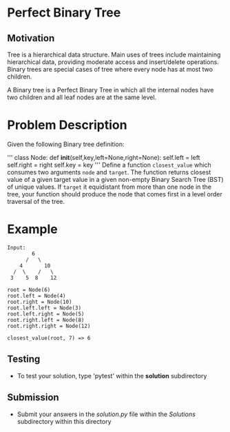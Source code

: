 # Perfect Binary Tree

## Motivation
Tree is a hierarchical data structure. Main uses of trees include maintaining hierarchical data, providing moderate access and insert/delete operations. Binary trees are special cases of tree where every node has at most two children.

A Binary tree is a Perfect Binary Tree in which all the internal nodes have two children and all leaf nodes are at the same level.

# Problem Description
Given the following Binary tree definition:

'''
class Node: 
	def __init__(self,key,left=None,right=None): 
		self.left = left
		self.right = right
		self.key = key
'''
Define a function `closest_value` which consumes two arguments `node` and `target`. The function returns closest value of a given target value in a given non-empty Binary Search Tree (BST) of unique values. If `target` it equidistant from more than one node in the tree, your function should produce the node that comes first in a level order traversal of the tree.

# Example 
```
Input:
        6
      /   \
    4       10
  /  \    /   \
 3    5  8    12

root = Node(6)
root.left = Node(4)
root.right = Node(10)
root.left.left = Node(3)
root.left.right = Node(5)
root.right.left = Node(8)
root.right.right = Node(12)

closest_value(root, 7) => 6

```
## Testing
* To test your solution, type 'pytest' within the **solution** subdirectory

## Submission
* Submit your answers in the *solution.py* file within the *Solutions* subdirectory within this directory